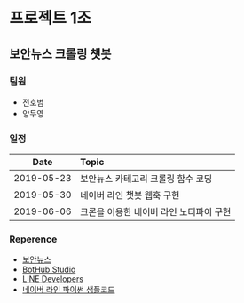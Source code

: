 ﻿# 프로젝트 1조
## 보안뉴스 크롤링 챗봇
### 팀원
* 전호범 
* 양두영

### 일정  
| Date | Topic |  
|:------------:|:----------------|  
|2019-05-23    | 보안뉴스 카테고리 크롤링 함수 코딩 |
|2019-05-30    | 네이버 라인 챗봇 웹훅 구현 |
|2019-06-06    | 크론을 이용한 네이버 라인 노티파이 구현 |

### Reperence
* [보안뉴스](https://www.boannews.com/Default.asp)
* [BotHub.Studio](https://medium.com/bothub-studio-ko)
* [LINE Developers](https://developers.line.biz/)
* [네이버 라인 파이썬 샘플코드](https://github.com/line/line-bot-sdk-python)
